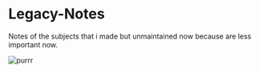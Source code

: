 # Legacy-Notes
Notes of the subjects that i made but unmaintained now because are less important now.

![purrr](https://media.discordapp.net/stickers/1039992459209490513.png)
